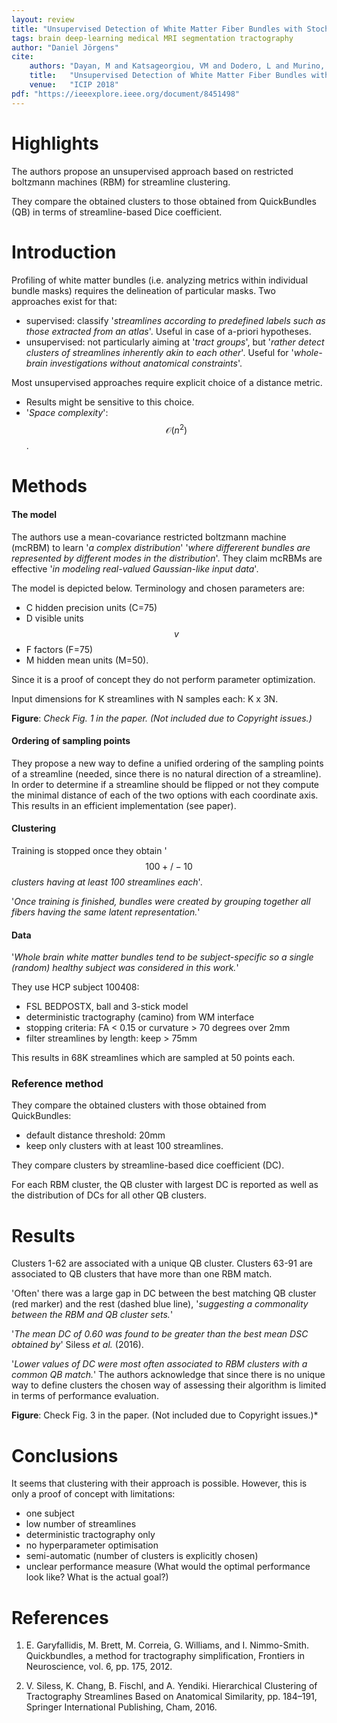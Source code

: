 ```yaml
---
layout: review
title: "Unsupervised Detection of White Matter Fiber Bundles with Stochastic Neural Networks"
tags: brain deep-learning medical MRI segmentation tractography
author: "Daniel Jörgens"
cite:
    authors: "Dayan, M and Katsageorgiou, VM and Dodero, L and Murino, V and Sona, D"
    title:   "Unsupervised Detection of White Matter Fiber Bundles with Stochastic Neural Networks"
    venue:   "ICIP 2018"
pdf: "https://ieeexplore.ieee.org/document/8451498"
---
```



# Highlights

The authors propose an unsupervised approach based on restricted boltzmann machines (RBM)
for streamline clustering.

They compare the obtained clusters to those obtained from QuickBundles (QB)
in terms of streamline-based Dice coefficient.

# Introduction

Profiling of white matter bundles (i.e. analyzing metrics within individual bundle masks)
requires the delineation of particular masks. Two approaches exist for that:
 - supervised: classify '*streamlines according to predefined labels such as those extracted from an atlas*'.
   Useful in case of a-priori hypotheses.
 - unsupervised: not particularly aiming at '*tract groups*', but '*rather detect
   clusters of streamlines inherently akin to each other*'.
   Useful for '*whole-brain investigations without anatomical constraints*'.

Most unsupervised approaches require explicit choice of a distance metric.
 - Results might be sensitive to this choice.
 - '*Space complexity*': $$\mathcal{O}(n^2)$$.

# Methods

#### The model

The authors use a mean-covariance restricted boltzmann machine (mcRBM) to
learn '*a complex distribution*' '*where differerent bundles are represented
by different modes in the distribution*'. They claim mcRBMs are effective
'*in modeling real-valued Gaussian-like input data*'.

The model is depicted below. Terminology and chosen parameters are:
 - C hidden precision units (C=75)
 - D visible units $$v$$
 - F factors (F=75)
 - M hidden mean units (M=50).

Since it is a proof of concept they do not perform parameter optimization.

Input dimensions for K streamlines with N samples each: K x 3N.

**Figure**: *Check Fig. 1 in the paper. (Not included due to Copyright issues.)*

#### Ordering of sampling points

They propose a new way to define a unified ordering of the sampling points
of a streamline (needed, since there is no natural direction of a streamline).
In order to determine if a streamline should be flipped or not they compute
the minimal distance of each of the two options with each coordinate axis.
This results in an efficient implementation (see paper).

#### Clustering

Training is stopped once they obtain '$$100 +/- 10$$ *clusters having at least
100 streamlines each*'.

'*Once training is finished, bundles were created by grouping together all
fibers having the same latent representation.*' 

#### Data

'*Whole brain white matter bundles tend to be subject-specific so a single
(random) healthy subject was considered in this work.*'

They use HCP subject 100408:
 - FSL BEDPOSTX, ball and 3-stick model
 - deterministic tractography (camino) from WM interface
 - stopping criteria: FA \< 0.15 or curvature \> 70 degrees over 2mm
 - filter streamlines by length: keep \> 75mm

This results in 68K streamlines which are sampled at 50 points each.

### Reference method

They compare the obtained clusters with those obtained from QuickBundles:
 - default distance threshold: 20mm
 - keep only clusters with at least 100 streamlines.

They compare clusters by streamline-based dice coefficient (DC).

For each RBM cluster, the QB cluster with largest DC is reported as well
as the distribution of DCs for all other QB clusters.

# Results

Clusters 1-62 are associated with a unique QB cluster. Clusters 63-91
are associated to QB clusters that have more than one RBM match.

'Often' there was a large gap in DC between the best matching QB cluster (red marker)
and the rest (dashed blue line), '*suggesting a commonality between the
RBM and QB cluster sets.*'

'*The mean DC of 0.60 was found to be greater than the best mean DSC obtained
by*' Siless *et al.* (2016).

'*Lower values of DC were most often associated to RBM clusters with a
common QB match.*' The authors acknowledge that since there is no unique
way to define clusters the chosen way of assessing their algorithm
is limited in terms of performance evaluation.

**Figure**: Check Fig. 3 in the paper. (Not included due to Copyright issues.)*


# Conclusions

It seems that clustering with their approach is possible.
However, this is only a proof of concept with limitations:
 - one subject
 - low number of streamlines
 - deterministic tractography only
 - no hyperparameter optimisation
 - semi-automatic (number of clusters is explicitly chosen)
 - unclear performance measure (What would the optimal performance look like?
   What is the actual goal?) 


# References

 1. E. Garyfallidis, M. Brett, M. Correia, G. Williams, and I. Nimmo-Smith.
      Quickbundles, a method for tractography simplification,
      Frontiers in Neuroscience, vol. 6, pp. 175, 2012.
      
 2. V. Siless, K. Chang, B. Fischl, and A. Yendiki. Hierarchical Clustering
      of Tractography Streamlines Based on Anatomical Similarity, pp. 184–191,
      Springer International Publishing, Cham, 2016.
